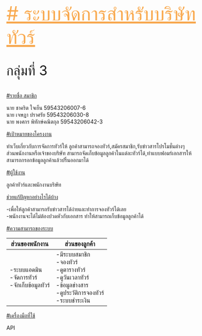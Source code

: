 <html>
    <head>
        <link rel="stylesheet" href="https://stackpath.bootstrapcdn.com/bootstrap/4.1.3/css/bootstrap.min.css" integrity="sha384-MCw98/SFnGE8fJT3GXwEOngsV7Zt27NXFoaoApmYm81iuXoPkFOJwJ8ERdknLPMO" crossorigin="anonymous">
        <u style="color: rgba(247, 147, 34, 0.801); font-size: 50px;">
           # ระบบจัดการสำหรับบริษัททัวร์ 
        </u>
    </head>
    <body>
        <p style="font-size :35px">กลุ่มที่ 3</p>
        <u>#รายชื่อ สมาชิก</u>
        <p> นาย ชาคริต ใจเย็น 59543206007-6 <br>
            นาย เจษฏา ปราศรัย 59543206030-8 <br>
            นาย พงศกร พิทักษ์คณิตกุล 59543206042-3 <br>
        </p>
        <u>#เป้าหมายของโครงงาน</u>
        <p> ทำเว็บเกี่ยวกับการจัดการทัวร์ให้ ลูกค้าสามารถจองทัวร์,สมัครสมาชิก,รับข่าวสารโปรโมชั่นต่างๆ <br>
            ส่วนพนักงานหรือเจ้าของบริษัท สามารถจัดเก็บข้อมูลลูกค้าในแต่ละทัวร์ได้,ทำแบบฟอมร์เอกสารให้สามารถกรอกข้อมูลลูกค้าแล้วปริ้นออกมาได้ 
        </p>
        <u>#ผู้ใช้งาน</u>
        <p>ลูกค้าทัวร์และพนักงานบริษัท</p>
        <u>ช่วยแก้ปัญหาอย่างไรได้บ้าง</u>
        <p>-เพื่อให้ลูกค้าสามารถรับข่าวสารได้ง่ายและทำการจองทัวร์ได้เลย <br>
            -พนักงานจะได้ไม่ต้องปวดหัวกับเอกสาร ทำให้สามารถเก็บข้อมูลลูกค้าได้
        </p>
        <u>#ความสามารถของระบบ</u>
        <table class="table table-Success">
                <thead>
                  <tr>
                    <th scope="col">ส่วนของพนักงาน</th>
                    <th scope="col">ส่วนของลูกค้า</th>
                  </tr>
                </thead>
                <tbody>
                  <tr>
                    <td>-ระบบแอดมิน<br>-จัดการทัวร์<br>-จักเก็บข้อมูลทัวร์<br></td>
                    <td>-มีระบบสมาชิก<br>-จองทัวร์<br>-ดูตารางทัวร์<br>-ดูวันเวลาทัวร์<br>-ข้อมูลข่างสาร<br>-ดูประวัติการจองทัวร์<br>-ระบบชำระเงิน</td>
                </tbody>
              </table>
        <u>#เครื่องมือที่ใช้</u>
        <p>API</p>
    </body>
</html>

